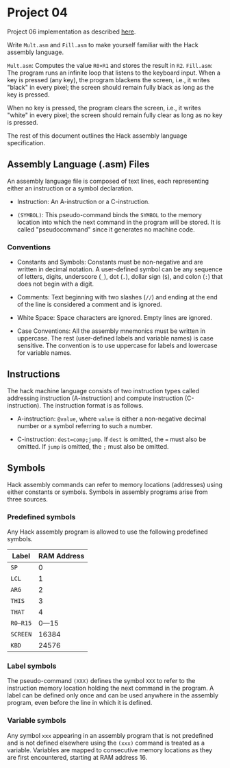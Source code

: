 # Project 04

Project 06 implementation as described [here](//nand2tetris.org/05.php).

Write `Mult.asm` and `Fill.asm` to make yourself familiar with the Hack assembly language.

`Mult.asm`: Computes the value `R0×R1` and stores the result in `R2`.
`Fill.asm`: The program runs an infinite loop that listens to the keyboard input. When a key is pressed (any key), the program blackens the screen, i.e., it writes "black" in every pixel; the screen should remain fully black as long as the key is pressed. 

When no key is pressed, the program clears the screen, i.e., it writes "white" in every pixel; the screen should remain fully clear as long as no key is pressed.

The rest of this document outlines the Hack assembly language specification.

## Assembly Language (.asm) Files

An assembly language file is composed of text lines, each representing either an instruction or a symbol declaration.

- Instruction: An A-instruction or a C-instruction.

- `(SYMBOL)`: This pseudo-command binds the `SYMBOL` to the memory location into which the next command in the program will be stored. It is called "pseudocommand" since it generates no machine code.

### Conventions

- Constants and Symbols: Constants must be non-negative and are written in decimal notation. A user-defined symbol can be any sequence of letters, digits, underscore (`_`), dot (`.`), dollar sign (`$`), and colon (`:`) that does not begin with a digit.

- Comments: Text beginning with two slashes (`//`) and ending at the end of the line is considered a comment and is ignored.

- White Space: Space characters are ignored. Empty lines are ignored.

- Case Conventions: All the assembly mnemonics must be written in uppercase. The rest (user-defined labels and variable names) is case sensitive. The convention is to use uppercase for labels and lowercase for variable names.

## Instructions

The hack machine language consists of two instruction types called addressing instruction (A-instruction) and compute instruction (C-instruction). The instruction format is as follows.

- A-instruction: `@value`, where `value` is either a non-negative decimal number or a symbol referring to such a number.

- C-instruction: `dest=comp;jump`. If `dest` is omitted, the `=` must also be omitted. If `jump` is omitted, the `;` must also be omitted.

## Symbols

Hack assembly commands can refer to memory locations (addresses) using either constants or symbols. Symbols in assembly programs arise from three sources.

### Predefined symbols

Any Hack assembly program is allowed to use the following predefined symbols.

Label    | RAM Address
-------- | -----------
`SP`     |           0
`LCL`    |           1
`ARG`    |           2
`THIS`   |           3
`THAT`   |           4
`R0—R15` |        0—15
`SCREEN` |       16384
`KBD`    |       24576

### Label symbols

The pseudo-command `(XXX)` defines the symbol `XXX` to refer to the instruction memory location holding the next command in the program. A label can be defined only once and can be used anywhere in the assembly program, even before the line in which it is defined.

### Variable symbols

Any symbol `xxx` appearing in an assembly program that is not predefined and is not defined elsewhere using the `(xxx)` command is treated as a variable. Variables are mapped to consecutive memory locations as they are first encountered, starting at RAM address 16.

